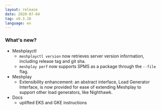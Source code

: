 ```yaml
---
layout: release
date: 2020-07-04
tag: v0.3.18
language: en
---
```


### What's new?

- Meshplayctl
  - `meshplayctl version` now retrieves server version information, including release tag and git sha.
  - `meshplay perf` now supports SPMS as a package through the `--file` flag.
- Meshplay
  - Extensibility enhancement: an abstract interface, Load Generator Interface, is now provided for ease of extending Meshplay to support other load generators, like Nighthawk.
- Docs
  - uplifted EKS and GKE instructions

